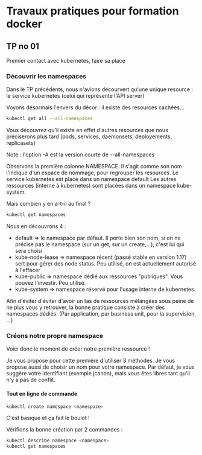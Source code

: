 # Travaux pratiques pour formation docker

## TP no 01

Premier contact avec kubernetes, faire sa place

### Découvrir les namespaces

Dans le TP précédents, nous n'avions décourvert qu'une unique resource : le service kubernetes (celui qui représente l'API server)

Voyons désormais l'envers du décor : il existe des resources cachées...

```bash
kubectl get all --all-namespaces
```

Vous découvrez qu'il existe en effet d'autres resources que nous préciserons plus tard (pods, services, daemonsets, deployements, replicasets)

Note : l'option -A est la version courte de --all-namespaces

Observons la première colonne NAMESPACE.
Il s'agit comme son nom l'indique d'un espace de nommage, pour regrouper les resources.
Le service kubernetes est placé dans un namespace default
Les autres ressources (interne à kubernetes) sont placées dans un namespace kube-system.

Mais combien y en a-t-il au final ?

```bash
kubectl get namespaces
```

Nous en découvrons 4 :
* default => le namespace par défaut. Il porte bien son nom, si on ne précise pas le namespace (sur un get, sur un create,...), c'est lui qui sera choisi
* kube-node-lease => namespace récent (passé stable en version 1.17) sert pour gérer des node status. Peu utilisé, on est actuellement autorisé à l'effacer
* kube-public => namespace dédié aux ressources "publiques". Vous pouvez l'investir. Peu utilisé.
* kube-system => namespace réservé pour l'usage interne de kubernetes.

Afin d'éviter d'éviter d'avoir un tas de ressources mélangées sous peine de ne plus vous y retrouver, la bonne pratique consiste à créer des namespaces dédiés.
(Par application, par business unit, pour la supervision, ...)

### Créons notre propre namespace

Voici donc le moment de créer notre première ressource !

Je vous propose pour cette première d'utiliser 3 méthodes.
Je vous propose aussi de choisir un nom pour votre namespace. Par défaut, je vous suggère votre identifiant (exemple jcanon), mais vous êtes libres tant qu'il n'y a pas de conflit.

#### Tout en ligne de commande

```bash
kubectl create namespace <namespace>
```

C'est basique et ça fait le boulot !

Vérifions la bonne création par 2 commandes :

```bash
kubectl describe namespace <namespace>
kubectl get namespaces
```


